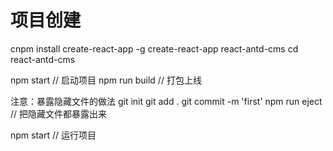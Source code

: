 # 项目创建

cnpm install create-react-app -g
create-react-app react-antd-cms
cd react-antd-cms

npm start  // 启动项目
npm run build  // 打包上线

注意：暴露隐藏文件的做法
git init
git add .
git commit -m 'first'
npm run eject  // 把隐藏文件都暴露出来

npm start  // 运行项目
